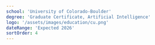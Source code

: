 ```yaml
---
school: 'University of Colorado-Boulder'
degree: 'Graduate Certificate, Artificial Intelligence'
logo: '/assets/images/education/cu.png'
dateRange: 'Expected 2026'
sortOrder: 4
---
```

